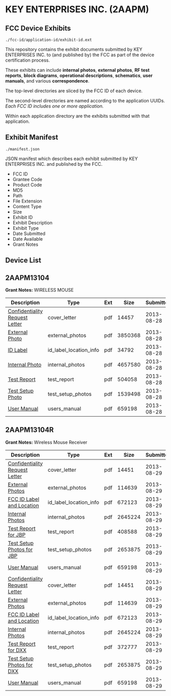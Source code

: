 # KEY ENTERPRISES INC. (2AAPM)
## FCC Device Exhibits

```
./fcc-id/application-id/exhibit-id.ext
```

This repository contains the exhibit documents submitted by KEY ENTERPRISES INC. to (and published by) the FCC as part of the device certification process.

These exhibits can include **internal photos**, **external photos**, **RF test reports**, **block diagrams**, **operational descriptions**, **schematics**, **user manuals**, and various **correspondence**.

The top-level directories are sliced by the FCC ID of each device.

The second-level directories are named according to the application UUIDs. *Each FCC ID includes one or more application.*

Within each application directory are the exhibits submitted with that application. 

## Exhibit Manifest

```
./manifest.json
```

JSON manifest which describes each exhibit submitted by KEY ENTERPRISES INC. and published by the FCC.

- FCC ID
- Grantee Code
- Product Code
- MD5
- Path
- File Extension
- Content Type
- Size
- Exhibit ID
- Exhibit Description
- Exhibit Type
- Date Submitted
- Date Available
- Grant Notes

## Device List
## 2AAPM13104
**Grant Notes:** WIRELESS MOUSE

| Description | Type | Ext | Size | Submitted | Available |
| ----------- | ---- | --- | ---- | --------- | --------- |
| [Confidentiality Request Letter](2AAPM13104/9ab3c2722071a58b7c3288748d837a08/2055010.pdf) | cover_letter | pdf | 14457 | 2013-08-28 | 2013-08-28 |
| [External Photo](2AAPM13104/9ab3c2722071a58b7c3288748d837a08/2055011.pdf) | external_photos | pdf | 3850368 | 2013-08-28 | 2013-08-28 |
| [ID Label](2AAPM13104/9ab3c2722071a58b7c3288748d837a08/2055013.pdf) | id_label_location_info | pdf | 34792 | 2013-08-28 | 2013-08-28 |
| [Internal Photo](2AAPM13104/9ab3c2722071a58b7c3288748d837a08/2055012.pdf) | internal_photos | pdf | 4657580 | 2013-08-28 | 2013-08-28 |
| [Test Report](2AAPM13104/9ab3c2722071a58b7c3288748d837a08/2055016.pdf) | test_report | pdf | 504058 | 2013-08-28 | 2013-08-28 |
| [Test Setup Photo](2AAPM13104/9ab3c2722071a58b7c3288748d837a08/2055015.pdf) | test_setup_photos | pdf | 1539498 | 2013-08-28 | 2013-08-28 |
| [User Manual](2AAPM13104/9ab3c2722071a58b7c3288748d837a08/2055014.pdf) | users_manual | pdf | 659198 | 2013-08-28 | 2013-08-28 |
## 2AAPM13104R
**Grant Notes:** Wireless Mouse Receiver

| Description | Type | Ext | Size | Submitted | Available |
| ----------- | ---- | --- | ---- | --------- | --------- |
| [Confidentiality Request Letter](2AAPM13104R/5a2249cac7bd52606f4378d5a3a7ecad/2056333.pdf) | cover_letter | pdf | 14451 | 2013-08-29 | 2013-08-29 |
| [External Photos](2AAPM13104R/5a2249cac7bd52606f4378d5a3a7ecad/2056334.pdf) | external_photos | pdf | 114639 | 2013-08-29 | 2013-08-29 |
| [FCC ID Label and Location](2AAPM13104R/5a2249cac7bd52606f4378d5a3a7ecad/2056336.pdf) | id_label_location_info | pdf | 672123 | 2013-08-29 | 2013-08-29 |
| [Internal Photos](2AAPM13104R/5a2249cac7bd52606f4378d5a3a7ecad/2056335.pdf) | internal_photos | pdf | 2645224 | 2013-08-29 | 2013-08-29 |
| [Test Report for JBP](2AAPM13104R/5a2249cac7bd52606f4378d5a3a7ecad/2056357.pdf) | test_report | pdf | 408588 | 2013-08-29 | 2013-08-29 |
| [Test Setup Photos for JBP](2AAPM13104R/5a2249cac7bd52606f4378d5a3a7ecad/2056354.pdf) | test_setup_photos | pdf | 2653875 | 2013-08-29 | 2013-08-29 |
| [User Manual](2AAPM13104R/5a2249cac7bd52606f4378d5a3a7ecad/2055014.pdf) | users_manual | pdf | 659198 | 2013-08-29 | 2013-08-29 |
| [Confidentiality Request Letter](2AAPM13104R/c069b08488541a8cca1a5a0f5c473766/2056333.pdf) | cover_letter | pdf | 14451 | 2013-08-29 | 2013-08-29 |
| [External Photos](2AAPM13104R/c069b08488541a8cca1a5a0f5c473766/2056334.pdf) | external_photos | pdf | 114639 | 2013-08-29 | 2013-08-29 |
| [FCC ID Label and Location](2AAPM13104R/c069b08488541a8cca1a5a0f5c473766/2056336.pdf) | id_label_location_info | pdf | 672123 | 2013-08-29 | 2013-08-29 |
| [Internal Photos](2AAPM13104R/c069b08488541a8cca1a5a0f5c473766/2056335.pdf) | internal_photos | pdf | 2645224 | 2013-08-29 | 2013-08-29 |
| [Test Report for DXX](2AAPM13104R/c069b08488541a8cca1a5a0f5c473766/2056338.pdf) | test_report | pdf | 372777 | 2013-08-29 | 2013-08-29 |
| [Test Setup Photos for DXX](2AAPM13104R/c069b08488541a8cca1a5a0f5c473766/2056354.pdf) | test_setup_photos | pdf | 2653875 | 2013-08-29 | 2013-08-29 |
| [User Manual](2AAPM13104R/c069b08488541a8cca1a5a0f5c473766/2055014.pdf) | users_manual | pdf | 659198 | 2013-08-29 | 2013-08-29 |
